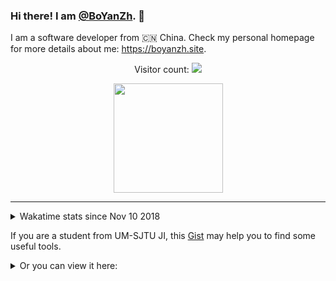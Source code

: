 ### Hi there! I am [@BoYanZh](https://github.com/BoYanZh). 👋

I am a software developer from 🇨🇳 China. Check my personal homepage for more details about me: <https://boyanzh.site>.

<!--
**BoYanZh/BoYanZh** is a ✨ _special_ ✨ repository because its `README.md` (this file) appears on your GitHub profile.

Here are some ideas to get you started:

- 🔭 I’m currently working on ...
- 🌱 I’m currently learning ...
- 👯 I’m looking to collaborate on ...
- 🤔 I’m looking for help with ...
- 💬 Ask me about ...
- 📫 How to reach me: ...
- 😄 Pronouns: ...
- ⚡ Fun fact: ...
-->

<p align="center"> 
  Visitor count: 
  <a href="https://profile-counter.glitch.me/BoYanZh/count.svg">
    <img src="https://profile-counter.glitch.me/BoYanZh/count.svg"/>
  </a>
</p>

<p align="center">
  <a href="https://github.com/anuraghazra/github-readme-stats">
    <img align="center" height="175" src="https://github-readme-stats.vercel.app/api?username=BoYanZh&show_icons=true&theme=dark&include_all_commits=true" />
  </a>
  <!--
  <a href="https://github.com/anuraghazra/github-readme-stats">
    <img align="center" height="175" src="https://github-readme-stats.vercel.app/api/top-langs/?username=BoYanZh&layout=compact&theme=dark" />
  </a>
  -->
  <!--
  <br>
  <img src="http://github-readme-streak-stats.herokuapp.com?user=BoYanZh&theme=dark" align="center" />
  -->
</p>

<hr>

<details>
  <summary>Wakatime stats since Nov 10 2018</summary>
  <br><br>
  <a href="https://github.com/anuraghazra/github-readme-stats">
    <img align="center" src="https://github-readme-stats.vercel.app/api/wakatime?username=BoYanZh&layout=compact&theme=dark" />
  </a>
</details>



If you are a student from UM-SJTU JI, this [Gist](https://gist.github.com/BoYanZh/fc4469c20fd6adf42c212114532aaac0) may help you to find some useful tools.


<details>
  <summary>Or you can view it here:</summary>
  
  # Canvas
  [![BoYanZh/Canvas-Syncer - GitHub](https://gh-card.dev/repos/BoYanZh/Canvas-Syncer.svg?fullname=)](https://github.com/BoYanZh/Canvas-Syncer)

  # TA Tools
  [![BoYanZh/Joint-Teapot - GitHub](https://gh-card.dev/repos/BoYanZh/Joint-Teapot.svg?fullname=)](https://github.com/BoYanZh/Joint-Teapot)
  [![tc-imba/canvas-auto-rubric - GitHub](https://gh-card.dev/repos/tc-imba/canvas-auto-rubric.svg?fullname=)](https://github.com/tc-imba/canvas-auto-rubric)

  # JOJ3
  [![joint-online-judge/JOJ3 - GitHub](https://gh-card.dev/repos/joint-online-judge/JOJ3.svg?fullname=)](https://github.com/joint-online-judge/JOJ3)
  [![joint-online-judge/JOJ3-config-generator - GitHub](https://gh-card.dev/repos/joint-online-judge/JOJ3-config-generator.svg?fullname=)](https://github.com/joint-online-judge/JOJ3-config-generator)

  # JOJ
  [![BoYanZh/JOJ-Submitter - GitHub](https://gh-card.dev/repos/BoYanZh/JOJ-Submitter.svg?fullname=)](https://github.com/BoYanZh/JOJ-Submitter)
  [![linsyking/vscode-joj-tools - GitHub](https://gh-card.dev/repos/linsyking/vscode-joj-tools.svg?fullname=)](https://github.com/linsyking/vscode-joj-tools)
  [![joint-online-judge/cb4 - GitHub](https://gh-card.dev/repos/joint-online-judge/cb4.svg?fullname=)](https://github.com/joint-online-judge/cb4)
  [![joint-online-judge/jd4 - GitHub](https://gh-card.dev/repos/joint-online-judge/jd4.svg?fullname=)](https://github.com/joint-online-judge/jd4)

  # Gitea
  [![BoYanZh/gitea - GitHub](https://gh-card.dev/repos/BoYanZh/gitea.svg?fullname=)](https://github.com/BoYanZh/gitea)
  [![BoYanZh/focs-gitea - GitHub](https://gh-card.dev/repos/BoYanZh/focs-gitea.svg?fullname=)](https://github.com/BoYanZh/focs-gitea)
  [![BoYanZh/Joint-Webhook - GitHub](https://gh-card.dev/repos/BoYanZh/Joint-Webhook.svg?fullname=)](https://github.com/BoYanZh/Joint-Webhook)

  # Authentication
  [![BoYanZh/JI-Auth - GitHub](https://gh-card.dev/repos/BoYanZh/JI-Auth.svg?fullname=)](https://github.com/BoYanZh/JI-Auth)
  [![tc-imba/python-oauth-jaccount - GitHub](https://gh-card.dev/repos/tc-imba/python-oauth-jaccount.svg?fullname=)](https://github.com/tc-imba/python-oauth-jaccount)

  # Survive UMJI
  [![SurviveUMJI/ji-grade-analysis - GitHub](https://gh-card.dev/repos/SurviveUMJI/ji-grade-analysis.svg?fullname=)](https://github.com/SurviveUMJI/ji-grade-analysis)
  [![SurviveUMJI/SurviveUMJIManual - GitHub](https://gh-card.dev/repos/SurviveUMJI/SurviveUMJIManual.svg?fullname=)](https://github.com/SurviveUMJI/SurviveUMJIManual)

  # Misc
  [![Scarlet-Climax/env-guide - GitHub](https://gh-card.dev/repos/Scarlet-Climax/env-guide.svg?fullname=)](https://github.com/Scarlet-Climax/env-guide)
  [![BoYanZh/VG101-Grade-Helper - GitHub](https://gh-card.dev/repos/BoYanZh/VG101-Grade-Helper.svg?fullname=)](https://github.com/BoYanZh/VG101-Grade-Helper)
  [![BoYanZh/QQ-Group-Repeater - GitHub](https://gh-card.dev/repos/BoYanZh/QQ-Group-Repeater.svg?fullname=)](https://github.com/BoYanZh/QQ-Group-Repeater)
  [![BoYanZh/hadoop-docker - GitHub](https://gh-card.dev/repos/BoYanZh/hadoop-docker.svg?fullname=)](https://github.com/BoYanZh/hadoop-docker)
  [![BoYanZh/Online-Diff-Helper - GitHub](https://gh-card.dev/repos/BoYanZh/Online-Diff-Helper.svg?fullname=)](https://github.com/BoYanZh/Online-Diff-Helper)
  [![SJTU-UMJI-Tech/LaTeX - GitHub](https://gh-card.dev/repos/SJTU-UMJI-Tech/LaTeX.svg?fullname=)](https://github.com/SJTU-UMJI-Tech/LaTeX)
  [![tc-imba/ji-beamer-template - GitHub](https://gh-card.dev/repos/tc-imba/ji-beamer-template.svg?fullname=)](https://github.com/tc-imba/ji-beamer-template)
</details>
